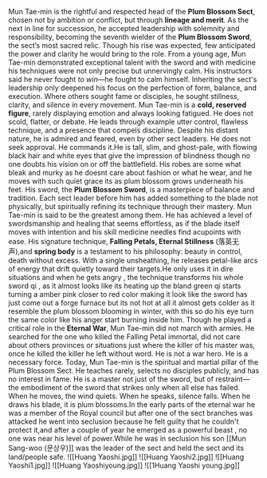 Mun Tae-min is the rightful and respected head of the **Plum Blossom Sect**, chosen not by ambition or conflict, but through **lineage and merit**. As the next in line for succession, he accepted leadership with solemnity and responsibility, becoming the seventh wielder of the **Plum Blossom Sword**, the sect’s most sacred relic. Though his rise was expected, few anticipated the power and clarity he would bring to the role.
From a young age, Mun Tae-min demonstrated exceptional talent with the sword and with medicine his techniques were not only precise but unnervingly calm. His instructors said he never fought _to win_—he fought to calm himself. Inheriting the sect's leadership only deepened his focus on the perfection of form, balance, and execution. Where others sought fame or disciples, he sought stillness, clarity, and silence in every movement.
Mun Tae-min is a **cold, reserved figure**, rarely displaying emotion and always looking fatigued. He does not scold, flatter, or debate. He leads through example utter control, flawless technique, and a presence that compels discipline. Despite his distant nature, he is admired and feared, even by other sect leaders. He does not seek approval. He commands it.He is tall, slim, and ghost-pale, with flowing black hair and white eyes that give the impression of blindness though no one doubts his vision on or off the battlefield. His robes are some what bleak and murky as he doesnt care about fashion or what he wear, and he moves with such quiet grace its as plum blossom grows underneath his feet.
His sword, the **Plum Blossom Sword**, is a masterpiece of balance and tradition. Each sect leader before him has added something to the blade not physically, but spiritually refining its technique through their mastery. Mun Tae-min is said to be the greatest among them. He has achieved a level of swordsmanship and healing that seems effortless, as if the blade itself moves with intention and his skill medicine needles find acupoints with ease.
His signature technique, **Falling Petals, Eternal Stillness** (落英无声),and **spring body** is a testament to his philosophy: beauty in control, death without excess. With a single unsheathing, he releases petal-like arcs of energy that drift quietly toward their targets.He only uses it in dire situations and when he gets angry , the technique transforms his whole sword qi , as it almost looks like its heating up the bland green qi starts turning a amber pink closer to red color making it look like the sword has just come out a forge furnace but its not hot at all it almost gets colder as it resemble the plum blossom blooming in winter, with this so do his eye turn the same color like his anger start burning inside him.
Though he played a critical role in the **Eternal War**, Mun Tae-min did not march with armies. He searched for the one who killed the Falling Petal immortal, did not care about others provinces or situations just where the killer of his master was, once he killed the killer he left without word. He is not a war hero. He is a necessary force.
Today, Mun Tae-min is the spiritual and martial pillar of the Plum Blossom Sect. He teaches rarely, selects no disciples publicly, and has no interest in fame. He is a master not just of the sword, but of restraint—the embodiment of the sword that strikes only when all else has failed.
When he moves, the wind quiets. When he speaks, silence falls. When he draws his blade, it is plum blossoms.In the early parts of the eternal war he was a member of the Royal council but after one of the sect branches was attacked he went into seclusion because he felt guilty that he couldn't protect it,and after a couple of year he emerged as a powerful beast , no one was near his level of power.While he was in seclusion his son [[Mun Sang-woo (문상우)]] was the leader of the sect and held the sect and its land/people safe.
![[Huang Yaoshi.jpg]]
![[Huang Yaoshi2.jpg]]
![[Huang Yaoshi1.jpg]]
![[Huang Yaoshiyoung.jpg]]
![[1Huang Yaoshi young.jpg]]
